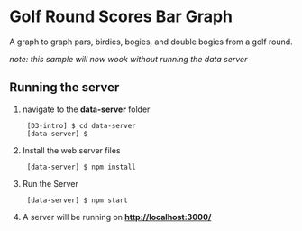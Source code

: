 Golf Round Scores Bar Graph
===========================
A graph to graph pars, birdies, bogies, and double bogies from a golf round.

*note: this sample will now wook without running the data server*

Running the server
------------------
1. navigate to the __data-server__ folder

        [D3-intro] $ cd data-server
        [data-server] $ 

2. Install the web server files

        [data-server] $ npm install
        
3. Run the Server

        [data-server] $ npm start
        
4. A server will be running on __[http://localhost:3000/](http://localhost:3000/)__
